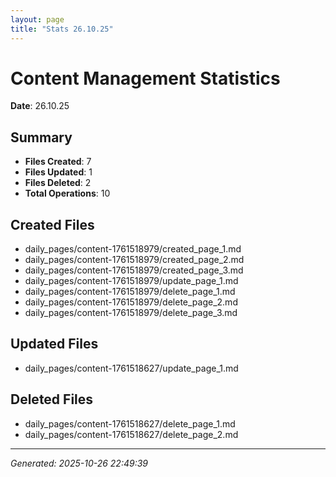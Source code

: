 ```yaml
---
layout: page
title: "Stats 26.10.25"
---
```


# Content Management Statistics

**Date**: 26.10.25

## Summary

- **Files Created**: 7
- **Files Updated**: 1  
- **Files Deleted**: 2
- **Total Operations**: 10

## Created Files

- daily_pages/content-1761518979/created_page_1.md
- daily_pages/content-1761518979/created_page_2.md
- daily_pages/content-1761518979/created_page_3.md
- daily_pages/content-1761518979/update_page_1.md
- daily_pages/content-1761518979/delete_page_1.md
- daily_pages/content-1761518979/delete_page_2.md
- daily_pages/content-1761518979/delete_page_3.md

## Updated Files

- daily_pages/content-1761518627/update_page_1.md

## Deleted Files

- daily_pages/content-1761518627/delete_page_1.md
- daily_pages/content-1761518627/delete_page_2.md

---
*Generated: 2025-10-26 22:49:39*
